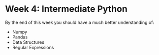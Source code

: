 # Week 4: Intermediate Python

By the end of this week you should have a much better understanding of:
* Numpy
* Pandas
* Data Structures
* Regular Expressions

